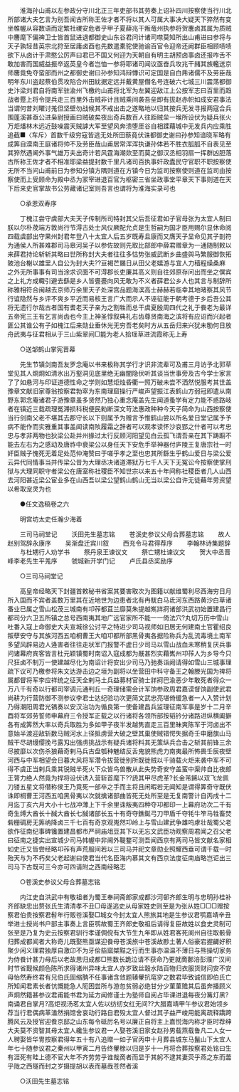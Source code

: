 <!-- { "loadSidebar": true } -->
　　淮海孙山甫以左参政分守川北正三年吏部书其劳奏上诏补四川按察使当行川北所部诸大夫乞言为别吾闻古所称王佐才者不将以其人可属大事决大疑天下猝然有变坐帷幄从容数语而定繁社禝安危者乎甲子夏薛兆干叛竜州执参将贺麐卤其属为质贼中麐麾下偏禆卫士皆首鼠进退都御史山东谷君问计诸司噤莫知所出山甫进曰参将与天子孰轻昔英宗北狩至居庸卤酉也先数遣橐驼使驰谕百官令迎帝还阙群臣相顾啧啧欲下从卤计于肃愍公厉声曰君已不国又何迎为天朝自有明主胡预卤事卤还报咋舌不敢加害而国威益振卒返英皇今者岂恤一参将耶诸司闻议亟奋兵攻兆干赭其族轞送京师麐竟免夺蛮部而州之都御史谢曰孙参知鸿辩慱识可定国是自白乕诸儒不及劳臣哉明年东川盗起蔡伯贯攻陷合州田紞据定远并戴黄屋僭名号连破六七城三川震荡都御史汴梁刘君自将南军驻渝州飞檄约山甫将北军为左翼迎敌江上公按军志曰百里而趋战者蹷上将令提兵走三百里外击贼非计且贼乘间袭吾垒即有拔赵赤帜如成安君事法当谓何昔刘曜讨羗但坚壁勿战候其不戒出击之遂略地以归其按兵无发寻报两寇合兵围蓬溪甚亟公进枭尉授画曰贼破矣夜出奇兵数百人往距贼垒一堠所设伏为疑兵张火万炬燔林木远近鼓噪震天贼謼大军至望风奔溃堕厓谷自相蹂藉城中无发兵内应乘胜追截■〈车斥〉首数千级穷寇皆逃无处所田蔡竟伏诛都御史谢曰孙参知谙晓军略有成筭自漠南王庭诸将帅不及劳臣哉山甫居常浑浑执谦孙体若不胜衣胍胍不自表见至其猝然遇阃外事气雄万夫出奇计若风霆海潮欻至而莫之御汉丞相羽扇一挥群凶胆落古所称王佐才者不相准耶梁益提封数千里凡诸司百执事奸政蠹民守官职不职按察使无所不当问山甫前日为参知分镇方隅则道在方镇今日为监司按察使则道在监司由按察使而上受顾命为殿中丞为冡宰进退百官为枢密三省坐政事堂平章天下事则道在天下后来史官掌故书公劳藏诸记室则吾言也谓将为淮海实录可也 

　　○承恩双寿序 

　　丁槐江尝守虞部大夫天子传制所司特封其父后吾征君如子官母张为太宜人制曰朕以尔朴荗端方敦尚行节淂古处士风仪厥配允贞是生哲嗣为国才臣用赐尔显休命阅四载虞部出守果州封君年登八十太宜人后五岁既寿且康而又膺天子显命见其子剖符为通侯人所甚难郡司马皋河吴子以参佐故则先取比部郎中薛君赠章为一通随制敕以来薛君持论斩斩其略曰世所称封大夫者往往多怙势张威武断乡曲盛舆马繁服御恢拓陂池台榭以雄里人自公为封大夫??豆褐芒屫日从田父老嬉游与宜人力穑程缲桑麻之外无所事事有司当涂求识面不可淂郡长吏廉其高义则自往郊原存问出而坐之僎宾之上礼方成輙引避去繇是乡人皆亹亹向风无敢为不义者薛君公乡人也其言与制辞所称雅相符合闽越去京师万余里天子处深宫品题海滨高士赫赫若临幸其地暏察其风节行谊隐然与乡评不爽乡平近而易核王言广大而示人不诬征能于朝考德于乡后吾公其将无遗行尔哉古者国有耆老天子亲为之割牲而总干虞夏殷周四代之礼于飬老为最详五帝宪三王有乞言尚齿也今主上神圣惇叙典礼右齿尊贤南海之滨将有应诏而兴起者匪公其谁公有子如槐江后来勋业垂休光无穷吾老矣时方从五岳归来兴犹未勌何日放舟武夷与征君相从于三山紫翠间□能为老人拾瑶草进流霞称无上寿 

　　○送邹鹤山掌宪晋幕 

　　先生节镇剑南吾友罗念庵以书来极称其学行才识非流辈可及甫三月访予北郭草堂见其人烱烱如清氷出万壑洞见底里绝无幽闇隐伏听其谈当世事旁及古今学士家言了了如悬河与印证道德性命之学则如慧炬烛昏衢一照万破未尝不洒然悦服考其世盖豫章文献旧家尊翁按察君勃窣为东南理窟操行严峻声望振江表鹤山方弱冠即遣从南野东郭念庵诸君子游豫章虽多贤然乃独心重念庵盖先生闻道蚤学有定力能不惑路岐者在镇近三载疏理冤滞损科税便民勑断深文苛法惠政种种今天子简命为山西按察使当行剑南父老不堪其去郡守长以下则属予为赠言予惟鹤山尝以所名爱日堂记属予予病不能作而实雅重其事盖闻读南陔履霜之辞者可以观孝读怀沙哀郢之什者可以考忠忠与孝非两物也狄梁公赴并州掾过太行反顾河阳望见白云孤飞谓吾亲在其下踌蹰不能去左右为之感动及唐祚中衰梁公以身任天下安危手举神器付庐陵王复唐宗社一时奸臣贼子愧死无着足处范仲淹赞曰于嗟乎孝之至也忠其所繇生乎鹤山爱日与梁公爱云异代同情事当并传梁公昔为大理丞决诸道滞狱万七千人天下无冤讼今按察使掌刑狱与大理同职守者梁公在唐室称社稷臣不知世宗以来五十年间称社稷臣者几人山西去河阳甚近梁公宦业多在山西吾以梁公望鹤山鹤山无当以梁公自许无徒藉年劳资望以希取宠灵为也 

　　●任文逸稿卷之六 

　　明宫坊太史任瀚少海着 

　　三司马祠堂记 
　　沃田先生墓志铭 
　　苍溪史参议父母合葬墓志铭 
　　故人赵别驾辞永康序 
　　吴渐盘迁宾川叙 
　　西充令马君得荐序 
　　李翰林诗集题辞 
　　与杜甥行人劝学书 
　　祭丹泉王谏议文 
　　祭亡甥杜谏议文 
　　贺大中丞晋峰李老先生平羗序 
　　虢城新开学门记 
　　卢氏县丞奖励序 

　　○三司马祠堂记 

　　高皇帝经略天下封疆首敕秘书省案其要害取次为图籍以献维蜀利尽西海穷日月所入国而不宾者盖数万里其在近地世为边患者北有冉駀白马氐河东西路黄沙白草诸番业巳属之雪山松茂三城南有卭莋都苴兰靡莫朱提越嶲牂牁诸部洪武初始置建昌行都司分六卫五所镇之总号西南夷其地广远官家所不能一一倚法穴?丸切万历中雪山吐番入寇上命御史大夫宣城徐公讨平之特进少司马视师如旧居无何建南土官瞿绍良叛孽安守与其族河西五咱桐曹王大咱卭都所部黑骨夷各据险称兵为乱流毒境土南军多望风辟易边人逄害者往往走状军门报警不虗日少司马以雪山战血未寒稍复厌兵事问诸幕府宾客皆言杜元颖镇蜀时南诏入寇成都为旤甚烈实藉嶲州卭莋人为乡导今只尺狂卤不制万一使建越尽化为南诏计将安出少司马乃驰奏诣阙请得如雪山三城事理疏下议可乃檄参将朱文达游击边之垣为副将以坐营田中科守备王之翰滕光国为禆将属都督将军李应祥统之征天全剌马土兵益募材官骑士牂牁巴渝恶少年敢死者得众一万八千有奇以行都司宰调元通判丘一奇理储需会计军饷参政周君嘉谟督饷副使武君尚耕为行营防御不测参议李君士达纪验功次更简文武忠亮堪倚缓急者一人入赞计划乃得潮阳周君光镐奏以安汉治功为循良第一使备建昌兵监理征南军事是岁十二月辛酉将军郊劳誓师申幕府三令授军正载之以行诸将各领所部按韬钤分诸路进纵横阖擗各有成筭然大率以奇兵取胜为多如甲子夜半发越隽直走三百里昧爽陈军于河卤出不意始半渡迎敌斩数马贼河水上径抵虏营大破之壁其巢使贼错愕失据奇壬申磨旗山马贼干尽胡缦缨挽弓露刄出强虏挑战示有疑兵诸将料其无策纵兵合击之斩其前锋三余尽披靡以次伤杀狼藉奇剌马兵古盘瓠种魋结反舌鬼貌熊虎力南夷最所怖畏壬辰夜壁河西与中军相望会日暮大风将军濳令拔营徙别所既徙贼以千骑载火炬来袭中军不可得不虞正当剌兵乘其锐贼半死火下众皆鸟兽散从此失势奇安守盖蛮中渠帅自比夜郎王膂力绝人然竟为捍将设伏诱入营斩首麾下??虒其甲尽虎革?长金芾餙以双飞龙佩刀镂五星文将僣称侯王乃竟死一部卒之手而主将且闲暇若无闻知是谓得筭奇守既伏诛即桐曹王河西五咱黑骨夷以次就擒诸部曲皆死无处所至是无复南警计自丙戌十二月迄丁亥六月大小十七战冲薄上下千余里诛叛夷四种夺卭都印一上幕府功次二千有奇生缚大酋长十馘大酋长七馘诸部长五十有奇夺鐎鋋弓刀甲盾千夺牦牛笮马牲畜焚砦栅碉房无筭纳降卤三千七百有奇京观嵬然卭岭上与雪山建武争雄呜虖壮哉蜀父老欲作征南纪事碑镵置建昌都市严祠庙俎豆其下以无忘文武臣功观察周君闻之召父老曰征南之捷实出宣城少司马帏幄中非阃外鞮鍪可测吾闻西京有两司马皆文献名家相如史迁又皆尝经略卭莋有声荒服间若以三司马并祀文章勋业照耀西垂可谓千载一时殆天与为不朽矣父老起谢曰使君当代名臣海内慕其文有西京法度征南庙略岂讵出三司马下古既可三今亦可四请附之西南经略志 

　　○苍溪史参议父母合葬墓志铭 

　　内江史自洪武中有敬祖者为蜀王奉祠斋郎家成都沙河邨齐郎生明与忠明孙桂补齐郎缺忠出赘张氏生清清孝不丑□母遂逃史从母家姓史则至是为张从姓□□□赠按察君伯贵按察君髫年行贩苍溪娶□城女今封太宜人熊旅其地是生参议君鹗嘉靖辛丑举进士授尚书户部主事奏上言臣鹗故蜀王齐郎史敬祖后请得复臣故姓以食史灵制可张至是乃复为史云按察君驯行孝谨倜傥有大节生九年即从姓君客死阆州自往取骸骨归葬成都闻者大称奇儿既娶熊亟谋迎飬母苍溪旅中苍溪故尠土著人俗豪宕握齱好积聚少闲义理君独厚自激卬不为牙侩啙窳桀黠之行而生事亦温温不薄日与熊操切家务为侍飬计甚力母后以老故思归成都□熊数长跪泣请不获命乃更就啇郪涪彭濮广汉间时节省觐候颜色陈所求得诸州异味太宜人亦岁致丝榖水陆百物归衣服货财问安不安母怡然寿终君有兄伯氏固缩朒不任事诸含敛题辏轝抗窀穸之数君毕致诚信即伯氏亡所知闻君素长者忼慨能急人阨困尝所与游忽贫弱必绝甘分少菫菫赡其后虽奔播顾义声炯然籍甚参议君甫能书君为延方闻修谨士为塾师自阅占毕课进退每夜分篝灯黑?南诵君自掌月?高炬视汤茗太宜人佐以纺纫女红无间??大腊嘉靖甲午参议君始领乡荐当行君偶病革溘然捐馆舍哀动行路自君殁太宜人督过其子益严峻用能离疏释蹻跨腾风云及授官迎飬京邸之山东每令砥厉名号以廉正自将主上嘉悦海内称才臣时荐绅大夫莫不资智其母太宜人纔生参议君一人娶苍溪旧家女赵孙男载燕载鲁凡二人女一人聘娶皆华冑按察君得年五十有八追赠一如子官丙申十月葬县城东马鬣山下太宜人年七十随参议君之秦州以甲寅二月告终轝榇以归是岁十一月将合葬按察君处铭曰生有涯死有畦上德不官大年不齐劳劳乎谁哉啇者而显于其躬不逮其妻荧乎燕之东而蘦乎陇之西隧而封之岁摄提胡以表而墓哉苍然者溪 

　　○沃田先生墓志铭 

